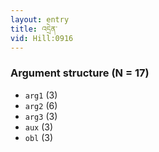 ```yaml
---
layout: entry
title: འདྲེན་
vid: Hill:0916
---
```

### Argument structure (N = 17)
* `arg1` (3)
* `arg2` (6)
* `arg3` (3)
* `aux` (3)
* `obl` (3)
